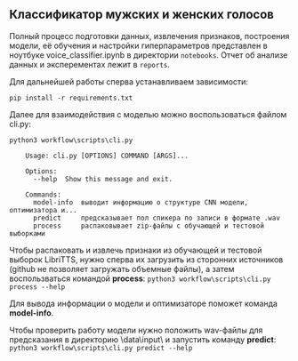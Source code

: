 ## Классификатор мужских и женских голосов

Полный процесс подготовки данных, извлечения признаков, построения модели,
её обучения и настройки гиперпараметров представлен в ноутбуке voice_classifier.ipynb
в директории `notebooks`. Отчет об анализе данных и эксперементах лежит в `reports`.

Для дальнейшей работы сперва устанавливаем зависимости:
```
pip install -r requirements.txt
```

Далее для взаимодействия с моделью можно воспользоваться файлом cli.py:
``` 
python3 workflow\scripts\cli.py 

    Usage: cli.py [OPTIONS] COMMAND [ARGS]...
    
    Options:
      --help  Show this message and exit.
    
    Commands:
      model-info  выводит информацию о структуре CNN модели, оптимизатора и...
      predict     предсказывает пол спикера по записи в формате .wav
      process     распаковывает zip-файлы с обучающей и тестовой выборками
```
Чтобы распаковать и извлечь признаки из обучающей и тестовой выборок LibriTTS, нужно сперва их
загрузить из сторонних источников (github не позволяет загружать объемные файлы), а затем
воспользваться командой **process**: ``` python3 workflow\scripts\cli.py process --help ```

Для вывода информации о модели и оптимизаторе поможет команда
**model-info**.

Чтобы проверить работу модели нужно положить wav-файлы для предсказания в директорию 
\data\input\  и запустить команду **predict**: ``` python3 workflow\scripts\cli.py predict --help```